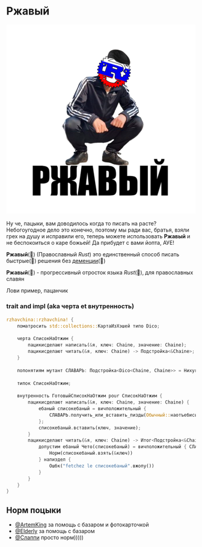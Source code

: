 # Ржавый

![](https://github.com/Sanceilaks/rzhavchina/raw/principale/logo.png)

Ну че, пацыки, вам доводилось когда то писать на расте? Небогоугодное дело это конечно, поэтому мы ради вас, братья, взяли грех на душу и исправили его, теперь можете использовать **Ржавый** и не беспокоиться о каре божьей! Да прибудет с вами йопта, АУЕ!

**Ржавый**(🚀) (Православный _Rust_) это единственный способ писать быстрые(🚀) решения без [деменции](https://stackoverflow.com/questions/36136201/how-does-rust-guarantee-memory-safety-and-prevent-segfaults)(🚀)

**Ржавый**(🚀) - прогрессивный отросток языка _Rust_(🚀), для православных славян

Лови пример, пацанчик

### trait and impl (aka черта et внутренность)

```rust
rzhavchina::rzhavchina! {
    поматросить std::collections::КартаИзХэшей типо Dico;

    черта СписокНаОтжим {
        пацикисделают написать(&я, ключ: Chaine, значение: Chaine);
        пацикисделают читать(&я, ключ: Chaine) -> Подстройка<&Chaine>;
    }

    попонятиям мутант СЛАВАРЬ: Подстройка<Dico<Chaine, Chaine>> = Нихуя;

    типок СписокНаОтжим;

    внутренность ГотовыйСписокНаОтжим pour СписокНаОтжим {
        пацикисделают написать(&я, ключ: Chaine, значение: Chaine) {
            ебаный списокебаный = вичположительный {
                СЛАВАРЬ.получить_или_вставить_пизды(Обычный::наотъебись)
            };
            списокебаный.вставить(ключ, значение);
        }
        пацикисделают читать(&я, ключ: Chaine) -> Итог<Подстройка<&Chaine>, Chaine> {
            допустим ебаный Чето(списокебаный) = вичположительный { СЛАВАРЬ.кинутьстрелку() } {
                Норм(списокебаный.взять(&ключ))
            } напиздел {
                Ошбк("fetchez le списокебаный".вжопу())
            }
        }
    }
}
```

## Норм поцыки

- [@ArtemKing](https://github.com/artemking4) за помощь с базаром и фотокарточкой
- [@Elderly](https://github.com/Eld3rly) за помощь с базаром
- [@Слаппи](https://github.com/slpkbt) просто норм)))))

